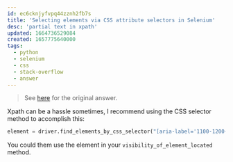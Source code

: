 ```yaml
---
id: ec6cknjyfvpq44zznh2fb7s
title: 'Selecting elements via CSS attribute selectors in Selenium'
desc: 'partial text in xpath'
updated: 1664736529084
created: 1657775640000
tags:
  - python
  - selenium
  - css
  - stack-overflow
  - answer
---
```


> See [here](https://stackoverflow.com/a/72974187/6456163) for the original answer.

Xpath can be a hassle sometimes, I recommend using the CSS selector method to accomplish this:

```python
element = driver.find_elements_by_css_selector("[aria-label='1100-1200-200167-620038']")
```

You could them use the element in your `visibility_of_element_located` method.
